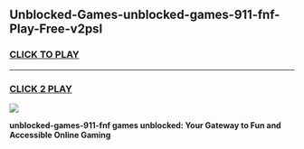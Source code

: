 
## Unblocked-Games-unblocked-games-911-fnf-Play-Free-v2psl
<h3>
<a href="https://premium76.site?title=unblocked-games-911-fnf&ref=18A1">CLICK TO PLAY</a></h3>
<hr>

<h3>
<a href="https://premium76.site?title=unblocked-games-911-fnf&ref=18A1">CLICK 2 PLAY</a>
  
</h3>

<a href="https://premium76.site?title=unblocked-games-911-fnf&ref=18A1"><img src="https://clearcache.store/games.png"></a>


**unblocked-games-911-fnf games unblocked: Your Gateway to Fun and Accessible Online Gaming**

